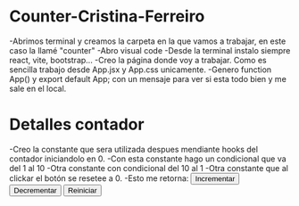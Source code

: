 # Counter-Cristina-Ferreiro

-Abrimos terminal y creamos la carpeta en la que vamos a trabajar, en este caso la llamé "counter"
-Abro visual code
-Desde la terminal instalo siempre react, vite, bootstrap...
-Creo la página donde voy a trabajar. Como es sencilla trabajo desde App.jsx y App.css unicamente.
-Genero function App() y export default App; con un mensaje para ver si esta todo bien y me sale en el local.


# Detalles contador

-Creo la constante que sera utilizada despues mendiante hooks del contador iniciandolo en 0.
-Con esta constante hago un condicional que va del 1 al 10
-Otra constante con condicional del 10 al 1
-Otra constante que al clickar el botón se resetee a 0.
-Esto me retorna: 
                    <Button onClick={increment}>Incrementar</Button>
                    <Button onClick={decrement}>Decrementar</Button>
                    <Button onClick={reset}>Reiniciar</Button>
